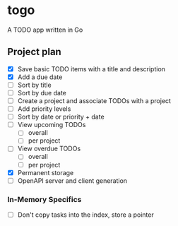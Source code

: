 # togo
A TODO app written in Go

## Project plan

- [X] Save basic TODO items with a title and description
- [X] Add a due date
- [ ] Sort by title 
- [ ] Sort by due date
- [ ] Create a project and associate TODOs with a project
- [ ] Add priority levels
- [ ] Sort by date or priority + date
- [ ] View upcoming TODOs
    - [ ] overall
    - [ ] per project
- [ ] View overdue TODOs
    - [ ] overall
    - [ ] per project
- [X] Permanent storage
- [ ] OpenAPI server and client generation

### In-Memory Specifics

- [ ] Don't copy tasks into the index, store a pointer